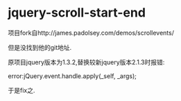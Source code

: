 # jquery-scroll-start-end


项目fork自http://james.padolsey.com/demos/scrollevents/

但是没找到他的git地址.

原项目jquery版本为1.3.2,替换较新jquery版本2.1.3时报错:

error:jQuery.event.handle.apply(_self, _args);

于是fix之.
